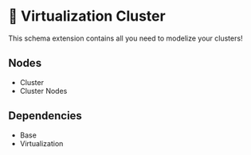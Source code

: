 # 🧩 Virtualization Cluster

This schema extension contains all you need to modelize your clusters!

## Nodes

- Cluster
- Cluster Nodes

## Dependencies

- Base
- Virtualization
